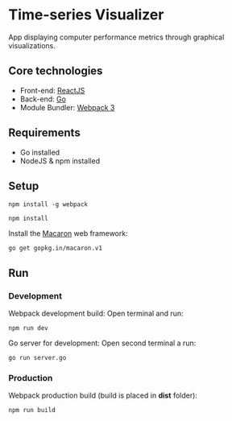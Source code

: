 # Time-series Visualizer

App displaying computer performance metrics through graphical visualizations.

## Core technologies
- Front-end: [ReactJS](https://reactjs.org/)
- Back-end: [Go](https://golang.org/)
- Module Bundler: [Webpack 3](https://webpack.js.org/)

## Requirements
- Go installed
- NodeJS & npm installed

## Setup

`npm install -g webpack`

`npm install`

Install the [Macaron](https://go-macaron.com/) web framework:

`go get gopkg.in/macaron.v1`

## Run
### Development
Webpack development build: Open terminal and run:

`npm run dev`

Go server for development: Open second terminal a run:

`go run server.go`

### Production
Webpack production build (build is placed in __dist__ folder):

`npm run build`
